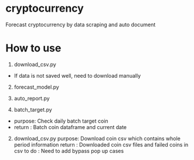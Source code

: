 # cryptocurrency
Forecast cryptocurrency by data scraping and auto document

# How to use
1. download_csv.py 
- If data is not saved well, need to download manually 
2. forecast_model.py
3. auto_report.py

1. batch_target.py
- purpose: Check daily batch target coin 
- return : Batch coin dataframe and current date

2. download_csv.py
purpose: Download coin csv which contains whole period information
return : Downloaded coin csv files and failed coins in csv
to do  : Need to add bypass pop up cases